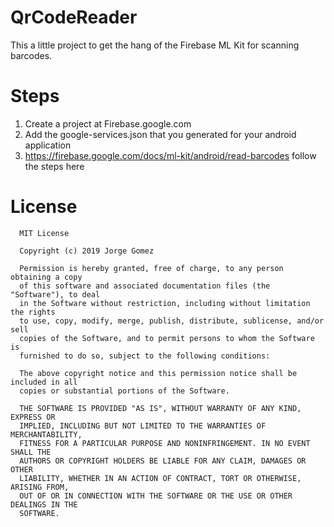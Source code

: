 # QrCodeReader
This a little project to get the hang of the Firebase ML Kit for scanning barcodes.

# Steps
1. Create a project at Firebase.google.com
2. Add the google-services.json that you generated for your android application
3. https://firebase.google.com/docs/ml-kit/android/read-barcodes follow the steps here

# License
```
  MIT License

  Copyright (c) 2019 Jorge Gomez

  Permission is hereby granted, free of charge, to any person obtaining a copy
  of this software and associated documentation files (the "Software"), to deal
  in the Software without restriction, including without limitation the rights
  to use, copy, modify, merge, publish, distribute, sublicense, and/or sell
  copies of the Software, and to permit persons to whom the Software is
  furnished to do so, subject to the following conditions:

  The above copyright notice and this permission notice shall be included in all
  copies or substantial portions of the Software.

  THE SOFTWARE IS PROVIDED "AS IS", WITHOUT WARRANTY OF ANY KIND, EXPRESS OR
  IMPLIED, INCLUDING BUT NOT LIMITED TO THE WARRANTIES OF MERCHANTABILITY,
  FITNESS FOR A PARTICULAR PURPOSE AND NONINFRINGEMENT. IN NO EVENT SHALL THE
  AUTHORS OR COPYRIGHT HOLDERS BE LIABLE FOR ANY CLAIM, DAMAGES OR OTHER
  LIABILITY, WHETHER IN AN ACTION OF CONTRACT, TORT OR OTHERWISE, ARISING FROM,
  OUT OF OR IN CONNECTION WITH THE SOFTWARE OR THE USE OR OTHER DEALINGS IN THE
  SOFTWARE.
```


